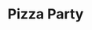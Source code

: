 ---
ee_id: '16'
site: '1'
type: '2'
long_id: 2004-009 Pizza Party
url: 2004-009-pizza-party
title: Pizza Party
year: '2004'
medium: Software
commission:
dims:
pitch: "​Software to order pizza over the command line."
ps: ​Check the related code below to download this if u r down. Note, it doesn’t work
  anymore, but it has lived on <a href="https://github.com/TheBored/SiriProxy-PizzaParty">through
  the magic of open source</a>.
live_url:
related: "[4114] [2013-138-the-source-pizza-party] 2013 138 The Source Issue 2 Pizza
  Party (SRF-015)"
youtube: https://www.youtube.com/watch?v=PnVaQQVla1Y
imgs: pizza-party-2004-009-screenshot-1-database-ih.jpg
subheading:
display_year: '2004'
download:
add_credit:
add_credits: Michael  Frumin
related_code: https://github.com/coryarcangel/Pizza-Party-0.1.b
layout: things-i-made
---